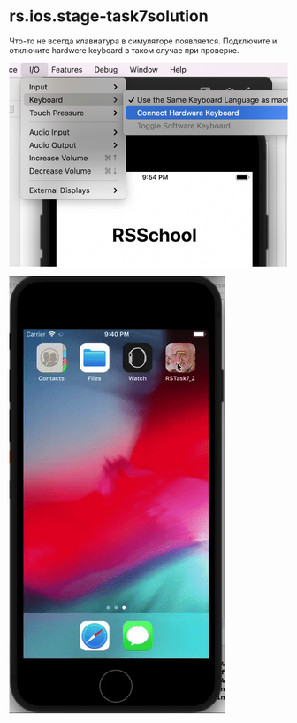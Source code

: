 # rs.ios.stage-task7solution
Что-то не всегда клавиатура в симуляторе появляется.
Подключите и отключите hardwere keyboard в таком случае при проверке.

![](Screenshot%202021-07-05%20at%2021.54.44.png)


![](ezgif.com-video-to-gif.gif)
